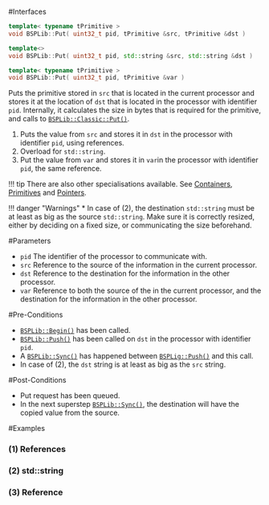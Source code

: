 #Interfaces

```cpp
template< typename tPrimitive >
void BSPLib::Put( uint32_t pid, tPrimitive &src, tPrimitive &dst )      // (1) References

template<>
void BSPLib::Put( uint32_t pid, std::string &src, std::string &dst )    // (2) std::string

template< typename tPrimitive >
void BSPLib::Put( uint32_t pid, tPrimitive &var )                       // (3) Reference
```

Puts the primitive stored in `src` that is located in the current processor
and stores it at the location of `dst` that is located in the processor with 
identifier `pid`. Internally, it calculates the size in bytes that is required 
for the primitive, and calls to [`BSPLib::Classic::Put()`](put.md).

1. Puts the value from `src` and stores it in `dst` in the processor 
   with identifier `pid`, using references.
2. Overload for `std::string`.
3. Put the value from `var` and stores it in `var`in the processor with 
   identifier `pid`, the same reference.

!!! tip
    There are also other specialisations available. See
    [Containers](putContainer.md), [Primitives](putPrimitive.md)
    and [Pointers](putPtrs.md).
    
!!! danger "Warnings"
     * In case of (2), the destination `std::string` must be at least 
       as big as the source `std::string`. Make sure it is correctly resized, 
       either by deciding on a fixed size, or communicating the size beforehand.
       
#Parameters

* `pid` The identifier of the processor to communicate with.
* `src` Reference to the source of the information in the current processor.
* `dst` Reference to the destination for the information in the other processor.
* `var` Reference to both the source of the in the current processor, and the 
        destination for the information in the other processor.

#Pre-Conditions
* [`BSPLib::Begin()`](../logic/begin.md) has been called.
* [`BSPLib::Push()`](../regdereg/push.md) has been called on `dst` in the 
  processor with identifier `pid`.
* A [`BSPLib::Sync()`](../sync/sync.md) has happened between 
  [`BSPLig::Push()`](../regdereg/push.md) and this call.
* In case of (2), the `dst` string is at least as big as the `src` string.

#Post-Conditions
* Put request has been queued.
* In the next superstep [`BSPLib::Sync()`](../sync/sync.md), 
  the destination will have the copied value from the source.
     
#Examples

### (1) References

### (2) std::string

### (3) Reference